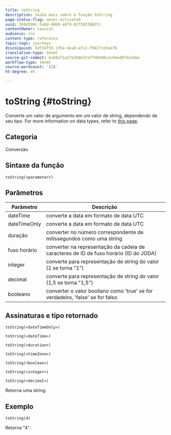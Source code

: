 ```yaml
---
title: toString
description: Saiba mais sobre a função toString
page-status-flag: never-activated
uuid: 269d590c-5a6d-40b9-a879-02f5033863fc
contentOwner: sauviat
audience: rns
content-type: reference
topic-tags: journeys
discoiquuid: 5df34f55-135a-4ea8-afc2-f9427ce5ae7b
translation-type: tm+mt
source-git-commit: bcb8a71a27e2b9e37af7d0260cec04ed0fda24ee
workflow-type: tm+mt
source-wordcount: '114'
ht-degree: 4%

---
```



# toString {#toString}

Converte um valor de argumento em um valor de string, dependendo de seu tipo. For more information on data types, refer to [this page](../expression/data-types.md).

## Categoria

Conversão

## Sintaxe da função

`toString(<parameter>)`

## Parâmetros

| Parâmetro | Descrição |
|--- |--- |
| dateTime | converte a data em formato de data UTC |
| dateTimeOnly | converte a data em formato de data UTC |
| duração | converter no número correspondente de milissegundos como uma string |
| fuso horário | converter na representação da cadeia de caracteres de ID de fuso horário (ID do JODA) |
| integer | converte para representação de string do valor (1 se torna &quot;1&quot;) |
| decimal | converte para representação de string do valor (1,5 se torna &quot;1,5&quot;) |
| booleano | converter o valor booliano como &#39;true&#39; se for verdadeiro, &#39;false&#39; se for falso |

## Assinaturas e tipo retornado

`toString(<dateTimeOnly>)`

`toString(<dateTime>)`

`toString(<duration>)`

`toString(<timeZone>)`

`toString(<boolean>)`

`toString(<integer>)`

`toString(<decimal>)`

Retorna uma string.

## Exemplo

`toString(4)`

Retorna &quot;4&quot;.
